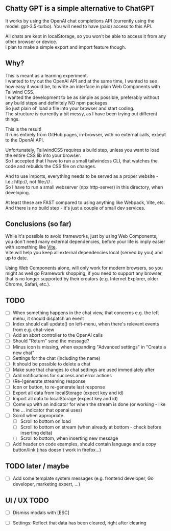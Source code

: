## Chatty GPT is a simple alternative to ChatGPT

It works by using the OpenAI chat completions API (currently using the model: gpt-3.5-turbo).
You will need to have (paid) access to this API.

All chats are kept in localStorage, so you won't be able to access it from any other browser or device.  
I plan to make a simple export and import feature though.

## Why?

This is meant as a learning experiment.  
I wanted to try out the OpenAI API and at the same time, I wanted to see how easy it would be, to write an interface in plain Web Components with Tailwind CSS.  
I wanted the development to be as simple as possible, preferably without any build steps and definitely NO npm packages.  
So just plain ol' load a file into your browser and start coding.  
The structure is currently a bit messy, as I have been trying out different things. 

This is the result!  
It runs entirely from GitHub pages, in-browser, with no external calls, except to the OpenAI API.

Unfortunately, TailwindCSS requires a build step, unless you want to load the entire CSS lib into your browser.  
So I accepted that I have to run a small tailwindcss CLI, that watches the code and rebuilds the CSS file on changes.

And to use imports, everything needs to be served as a proper website - I.e.: http://, not file:/// .  
So I have to run a small webserver (npx http-server) in this directory, when developing.  

At least these are FAST compared to using anything like Webpack, Vite, etc.  
And there is no build step - it's just a couple of small dev services.

## Conclusions (so far)

While it's possible to avoid frameworks, just by using Web Components, you don't need many external dependencies, before your life is imply easier with something like [Vite](https://vitejs.dev).  
Vite will help you keep all external dependencies local (served by you) and up to date.

Using Web Components alone, will only work for modern browsers, so you might as well go Framework shopping, if you need to support any browser, that is no longer supported by their creators (e.g. Internet Explorer, older Chrome, Safari, etc.).  

## TODO
 - [ ] When something happens in the chat view, that concerns e.g. the left menu, it should dispatch an event
 - [ ] Index should call update() on left-menu, when there's relevant events from e.g. chat-view
 - [ ] Add an abort controller to the OpenAI calls
 - [ ] Should "Return" send the message?
 - [ ] Minus icon is missing, when expanding "Advanced settings" in "Create a new chat"
 - [ ] Settings for the chat (including the name)
 - [ ] It should be possible to delete a chat
 - [ ] Make sure that changes to chat settings are used immediately after
 - [ ] Add notifications for success and error actions
 - [ ] (Re-)generate streaming response
 - [ ] Icon or button, to re-generate last response
 - [ ] Export all data from localStorage (expect key and id)
 - [ ] Import all data to localStorage (expect key and id)
 - [ ] Come up with an indicator for when the stream is done (or working - like the ... indicator that openai uses) 
 - [ ] Scroll when appropriate
   - [ ] Scroll to bottom on load
   - [ ] Scroll to bottom on stream (when already at bottom - check before inserting delta)
   - [ ] Scroll to bottom, when inserting new message
 - [ ] Add header on code examples, should contain language and a copy button/link (:has doesn't work in firefox...)

## TODO later / maybe
 - [ ] Add some template system messages (e.g. frontend developer, Go developer, marketing expert, ...)

## UI / UX TODO
 - [ ] Dismiss modals with [ESC]
 - [ ] Settings: Reflect that data has been cleared, right after clearing


